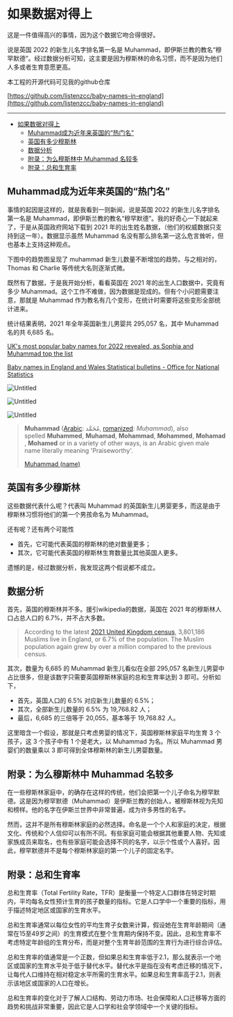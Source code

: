 # 如果数据对得上

这是一件值得高兴的事情，因为这个数据它吻合得很好。

说是英国 2022 的新生儿名字排名第一名是 Muhammad，即伊斯兰教的教名“穆罕默德”。经过数据分析可知，这主要是因为穆斯林的命名习惯，而不是因为他们人多或者生育意愿更高。

本工程的开源代码可见我的github仓库

[https://github.com/listenzcc/baby-names-in-england](https://github.com/listenzcc/baby-names-in-england)

---
- [如果数据对得上](#如果数据对得上)
  - [Muhammad成为近年来英国的“热门名”](#muhammad成为近年来英国的热门名)
  - [英国有多少穆斯林](#英国有多少穆斯林)
  - [数据分析](#数据分析)
  - [附录：为么穆斯林中 Muhammad 名较多](#附录为么穆斯林中-muhammad-名较多)
  - [附录：总和生育率](#附录总和生育率)


## Muhammad成为近年来英国的“热门名”

事情的起因是这样的，就是我看到一则新闻，说是英国 2022 的新生儿名字排名第一名是 Muhammad，即伊斯兰教的教名“穆罕默德”。我的好奇心一下就起来了，于是从英国政府网站下载到 2021 年的出生姓名数据，（他们的权威数据只支持到这一年）。数据显示虽然 Muhammad 名没有那么排名第一这么危言耸听，但也基本上支持这种观点。

下图中的趋势图呈现了 muhammad 新生儿数量不断增加的趋势。与之相对的，Thomas 和 Charlie 等传统大名则逐渐式微。

既然有了数据，于是我开始分析，看看英国在 2021 年的出生人口数据中，究竟有多少 Muhammad。这个工作不难做，因为数据是现成的。但有个小问题需要注意，那就是 Muhammad 作为教名有几个变形，在统计时需要将这些变形全部统计进来。

统计结果表明，2021 年全年英国新生儿男婴共 295,057 名，其中 Muhammad 名的共 6,685 名。

[UK's most popular baby names for 2022 revealed, as Sophia and Muhammad top the list](https://www.lbc.co.uk/news/uks-most-popular-baby-names-for-2022-revealed-as-sophia-and-muhammad-top-the-lis/)

[Baby names in England and Wales Statistical bulletins - Office for National Statistics](https://www.ons.gov.uk/peoplepopulationandcommunity/birthsdeathsandmarriages/livebirths/bulletins/babynamesenglandandwales/previousReleases)

![Untitled](%E5%A6%82%E6%9E%9C%E6%95%B0%E6%8D%AE%E5%AF%B9%E5%BE%97%E4%B8%8A%208bbbf504d03449adac5a8c15da6e7740/Untitled.png)

![Untitled](%E5%A6%82%E6%9E%9C%E6%95%B0%E6%8D%AE%E5%AF%B9%E5%BE%97%E4%B8%8A%208bbbf504d03449adac5a8c15da6e7740/Untitled%201.png)

![Untitled](%E5%A6%82%E6%9E%9C%E6%95%B0%E6%8D%AE%E5%AF%B9%E5%BE%97%E4%B8%8A%208bbbf504d03449adac5a8c15da6e7740/Untitled%202.png)

> **Muhammad** ([Arabic](https://en.wikipedia.org/wiki/Arabic_language): مُحَمَّد, [romanized](https://en.wikipedia.org/wiki/Romanization_of_Arabic): *Muḥammad*), also spelled **Muhammed**, **Muhamad**, **Mohammad**, **Mohammed**, **Mohamad**, **Mohamed** or in a variety of other ways, is an Arabic given male name literally meaning 'Praiseworthy'.
> 
> 
> [Muhammad (name)](https://en.wikipedia.org/wiki/Muhammad_(name))
> 

## 英国有多少穆斯林

这些数据代表什么呢？代表叫 Muhammad 的英国新生儿男婴更多，而这是由于穆斯林习惯将他们的第一个男孩命名为 Muhammad。

还有呢？还有两个可能性

- 首先，它可能代表英国的穆斯林的绝对数量更多；
- 其次，它可能代表英国的穆斯林生育数量比其他英国人更多。

遗憾的是，经过数据分析，我发现这两个假说都不成立。

## 数据分析

首先，英国的穆斯林并不多。援引wikipedia的数据，英国在 2021 年的穆斯林人口占总人口的 6.7%，并不占大多数。

> According to the latest [2021 United Kingdom census](https://en.wikipedia.org/wiki/2021_United_Kingdom_census), 3,801,186 Muslims live in England, or 6.7% of the population. The Muslim population again grew by over a million compared to the previous census.
> 

其次，数量为 6,685 的 Muhammad 新生儿看似在全部 295,057 名新生儿男婴中占比很多，但是该数字只需要英国穆斯林家庭的总和生育率达到 3 即可。分析如下，

- 首先，英国人口的 6.5% 对应新生儿数量的 6.5%；
- 其次，全部新生儿数量的 6.5% 为 19,768.82 人；
- 最后，6,685 的三倍等于 20,055，基本等于 19,768.82 人。

这里暗含一个假设，那就是只考虑男婴的情况下，英国穆斯林家庭平均生育 3 个孩子，这 3 个孩子中有 1 个是老大，以 Muhammad 为名。所以 Muhammad 男婴们的数量乘以 3 即可得到全体穆斯林的新生儿男婴数量。

## 附录：为么穆斯林中 Muhammad 名较多

在一些穆斯林家庭中，的确存在这样的传统，他们会把第一个儿子命名为穆罕默德。这是因为穆罕默德（Muhammad）是伊斯兰教的创始人，被穆斯林视为先知和榜样。他的名字在伊斯兰世界中非常普遍，成为许多男性的名字。

然而，这并不是所有穆斯林家庭的必然选择。命名是一个个人和家庭的决定，根据文化、传统和个人信仰可以有所不同。有些家庭可能会根据其他重要人物、先知或家族成员来取名，也有些家庭可能会选择不同的名字，以示个性或个人喜好。因此，穆罕默德并不是每个穆斯林家庭的第一个儿子的固定名字。

## 附录：总和生育率

总和生育率（Total Fertility Rate，TFR）是衡量一个特定人口群体在特定时期内，平均每名女性预计生育的孩子数量的指标。它是人口学中一个重要的指标，用于描述特定地区或国家的生育水平。

总和生育率通常以每位女性的平均生育子女数来计算，假设她在生育年龄期间（通常在15至49岁之间）的生育模式在整个生育期内保持不变。因此，总和生育率不考虑特定年龄组的生育分布，而是对整个生育年龄范围的生育行为进行综合评估。

总和生育率的值通常是一个正数，但如果总和生育率低于2.1，那么就表示一个地区或国家的生育水平处于低于替代水平。替代水平是指在没有考虑迁移的情况下，让每代人口维持在相对稳定水平所需的生育水平。如果总和生育率高于2.1，则表示该地区或国家的人口在增长。

总和生育率的变化对于了解人口结构、劳动力市场、社会保障和人口迁移等方面的趋势和挑战非常重要，因此它是人口学和社会学领域中一个关键的指标。